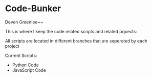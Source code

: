 # Code-Bunker

Deven Greenlee~~

This is where I keep the code related scripts and related prjoects:

All scripts are located in different branches that are seperated by each project

Current Scripts:

 - Python Code 
 - JavaScript Code 
